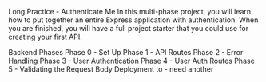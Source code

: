 Long Practice - Authenticate Me
In this multi-phase project, you will learn how to put together an entire Express application with authentication. When you are finished, you will have a full project starter that you could use for creating your first API.

Backend Phases
Phase 0 - Set Up
Phase 1 - API Routes
Phase 2 - Error Handling
Phase 3 - User Authentication
Phase 4 - User Auth Routes
Phase 5 - Validating the Request Body
Deployment to <Heroku> - need another